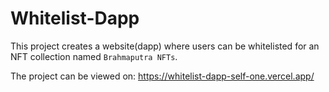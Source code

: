 # Whitelist-Dapp

This project creates a website(dapp) where users can be whitelisted for an NFT collection named `Brahmaputra NFTs`.<br />

The project can be viewed on:
https://whitelist-dapp-self-one.vercel.app/
